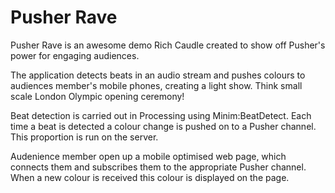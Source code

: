 # Pusher Rave

Pusher Rave is an awesome demo Rich Caudle created to show off Pusher's power for engaging audiences.

The application detects beats in an audio stream and pushes colours to audiences member's mobile phones, creating a light show. Think small scale London Olympic opening ceremony!

Beat detection is carried out in Processing using Minim:BeatDetect. Each time a beat is detected a colour change is pushed on to a Pusher channel. This proportion is run on the server. 

Audenience member open up a mobile optimised web page, which connects them and subscribes them to the appropriate Pusher channel. When a new colour is received this colour is displayed on the page.